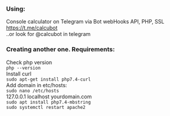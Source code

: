 ### Using:   
Console calculator on Telegram via Bot webHooks API, PHP, SSL https://t.me/calcubot   
..or look for @calcubot in telegram   
### Creating another one. Requirements:   
Check php version   
```php --version```   
Install curl   
```sudo apt-get install php7.4-curl```   
Add domain in etc/hosts:   
```sudo nano /etc/hosts```   
127.0.0.1 localhost yourdomain.com   
```sudo apt install php7.4-mbstring```   
```sudo systemctl restart apache2```   
